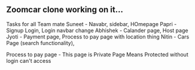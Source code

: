 ## Zoomcar clone working on it...

Tasks for all Team mate
Suneet - Navabr, sidebar, HOmepage
Papri - Signup Login, Login navbar change
Abhishek - Calander page,  Host page
Jyoti - Payment page, Process to pay page with location thing
Nitin - Cars Page (search functionality),

Process to pay page - This page is Private Page Means Protected without login can't access
